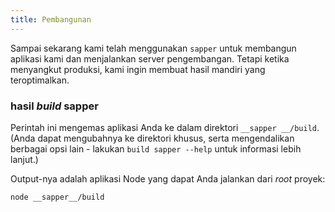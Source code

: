 ```yaml
---
title: Pembangunan
---
```


Sampai sekarang kami telah menggunakan `sapper` untuk membangun aplikasi kami dan menjalankan server pengembangan. Tetapi ketika menyangkut produksi, kami ingin membuat hasil mandiri yang teroptimalkan.

### hasil _build_ sapper

Perintah ini mengemas aplikasi Anda ke dalam direktori `__sapper __/build`. (Anda dapat mengubahnya ke direktori khusus, serta mengendalikan berbagai opsi lain - lakukan `build sapper --help` untuk informasi lebih lanjut.)

Output-nya adalah aplikasi Node yang dapat Anda jalankan dari _root_ proyek:

```bash
node __sapper__/build
```